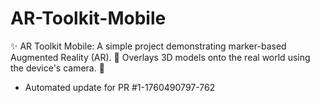 # AR-Toolkit-Mobile
✨ AR Toolkit Mobile: A simple project demonstrating marker-based Augmented Reality (AR). 📱 Overlays 3D models onto the real world using the device's camera. 🚀


- Automated update for PR #1-1760490797-762